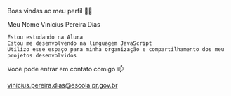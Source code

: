 Boas vindas ao meu perfil 💙💙

Meu Nome Vinicius Pereira Dias

    Estou estudando na Alura
    Estou me desenvolvendo na linguagem JavaScript
    Utilizo esse espaço para minha organização e compartilhamento dos meu projetos desenvolvidos

Você pode entrar em contato comigo 📫

vinicius.pereira.dias@escola.pr.gov.br



